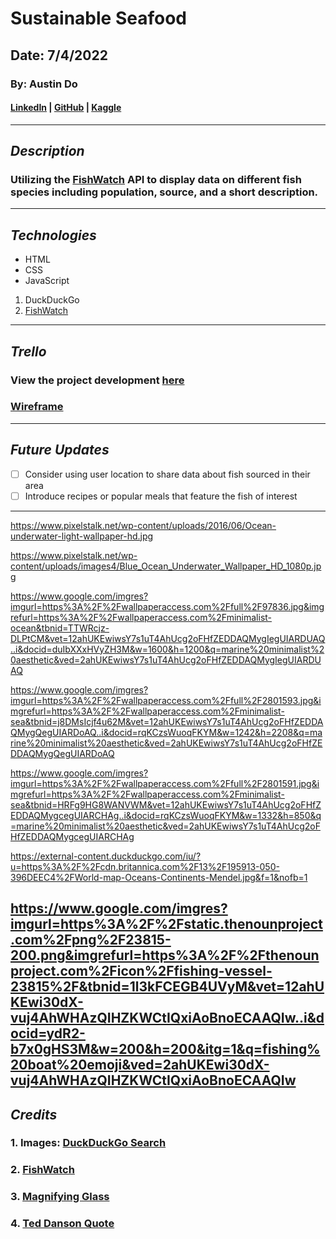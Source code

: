 # Sustainable Seafood

## Date: 7/4/2022

### By: Austin Do

#### **[LinkedIn](https://www.linkedin.com/in/austin-do/) | [GitHub](https://github.com/austinndo) | [Kaggle](https://www.kaggle.com/austindo)**

---

## **_Description_**

### Utilizing the [FishWatch](https://www.fishwatch.gov/developers?ref=publicapis.dev) API to display data on different fish species including population, source, and a short description. 


---

## **_Technologies_**

- HTML
- CSS
- JavaScript

1. DuckDuckGo
2. [FishWatch](https://www.fishwatch.gov/developers?ref=publicapis.dev)


---

## **_Trello_**

### View the project development [here](https://trello.com/invite/b/cLVKQaG9/40fe13adf088a75f97f153b535aff24c/sustainable-seafood)

### [Wireframe](https://wireframe.cc/pro/pp/0523794b2563529)
---

## **_Future Updates_**

- [ ] Consider using user location to share data about fish sourced in their area
- [ ] Introduce recipes or popular meals that feature the fish of interest

---
https://www.pixelstalk.net/wp-content/uploads/2016/06/Ocean-underwater-light-wallpaper-hd.jpg

https://www.pixelstalk.net/wp-content/uploads/images4/Blue_Ocean_Underwater_Wallpaper_HD_1080p.jpg

https://www.google.com/imgres?imgurl=https%3A%2F%2Fwallpaperaccess.com%2Ffull%2F97836.jpg&imgrefurl=https%3A%2F%2Fwallpaperaccess.com%2Fminimalist-ocean&tbnid=TTWRcjz-DLPtCM&vet=12ahUKEwiwsY7s1uT4AhUcg2oFHfZEDDAQMygIegUIARDUAQ..i&docid=duIbXXxHVyZH3M&w=1600&h=1200&q=marine%20minimalist%20aesthetic&ved=2ahUKEwiwsY7s1uT4AhUcg2oFHfZEDDAQMygIegUIARDUAQ

https://www.google.com/imgres?imgurl=https%3A%2F%2Fwallpaperaccess.com%2Ffull%2F2801593.jpg&imgrefurl=https%3A%2F%2Fwallpaperaccess.com%2Fminimalist-sea&tbnid=j8DMsIcjf4u62M&vet=12ahUKEwiwsY7s1uT4AhUcg2oFHfZEDDAQMygQegUIARDoAQ..i&docid=rqKCzsWuoqFKYM&w=1242&h=2208&q=marine%20minimalist%20aesthetic&ved=2ahUKEwiwsY7s1uT4AhUcg2oFHfZEDDAQMygQegUIARDoAQ

https://www.google.com/imgres?imgurl=https%3A%2F%2Fwallpaperaccess.com%2Ffull%2F2801591.jpg&imgrefurl=https%3A%2F%2Fwallpaperaccess.com%2Fminimalist-sea&tbnid=HRFg9HG8WANVWM&vet=12ahUKEwiwsY7s1uT4AhUcg2oFHfZEDDAQMygcegUIARCHAg..i&docid=rqKCzsWuoqFKYM&w=1332&h=850&q=marine%20minimalist%20aesthetic&ved=2ahUKEwiwsY7s1uT4AhUcg2oFHfZEDDAQMygcegUIARCHAg

https://external-content.duckduckgo.com/iu/?u=https%3A%2F%2Fcdn.britannica.com%2F13%2F195913-050-396DEEC4%2FWorld-map-Oceans-Continents-Mendel.jpg&f=1&nofb=1

https://www.google.com/imgres?imgurl=https%3A%2F%2Fstatic.thenounproject.com%2Fpng%2F23815-200.png&imgrefurl=https%3A%2F%2Fthenounproject.com%2Ficon%2Ffishing-vessel-23815%2F&tbnid=1l3kFCEGB4UVyM&vet=12ahUKEwi30dX-vuj4AhWHAzQIHZKWCtIQxiAoBnoECAAQIw..i&docid=ydR2-b7x0gHS3M&w=200&h=200&itg=1&q=fishing%20boat%20emoji&ved=2ahUKEwi30dX-vuj4AhWHAzQIHZKWCtIQxiAoBnoECAAQIw
---

## **_Credits_**

### 1. Images: [DuckDuckGo Search](https://duckduckgo.com/)

### 2. [FishWatch](https://www.fishwatch.gov/developers?ref=publicapis.dev)

### 3. [Magnifying Glass](https://stackoverflow.com/questions/12036038/is-there-unicode-glyph-symbol-to-represent-search)

### 4. [Ted Danson Quote](https://todayinsci.com/D/Danson_Ted/DansonTed-Quotations.htm)

